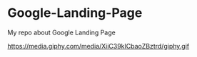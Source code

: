 # Google-Landing-Page
My repo about Google Landing Page

https://media.giphy.com/media/XiiC39kICbaoZBztrd/giphy.gif
